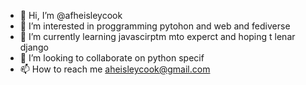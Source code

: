 - 👋 Hi, I’m @afheisleycook
- 👀 I’m interested in proggramming pytohon and web and fediverse 
- 🌱 I’m currently learning javascirptm mto experct and hoping t lenar django
- 💞️ I’m looking to collaborate on python specif
- 📫 How to reach me aheisleycook@gmail.com 


<!---
afheisleycook/afheisleycook is a ✨ special ✨ repository because its `README.md` (this file) appears on your GitHub profile.
You can click the Preview link to take a look at your changes.
--->
